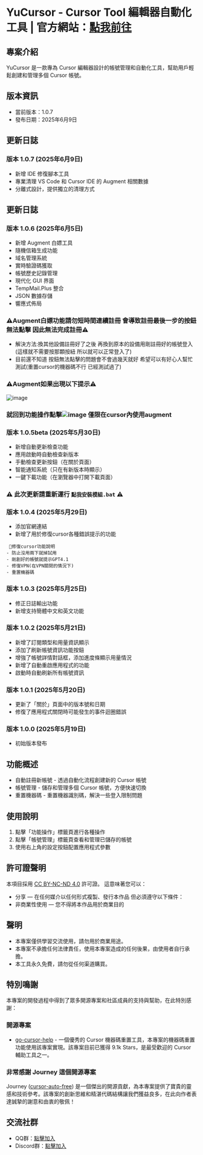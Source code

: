 # YuCursor - Cursor Tool 編輯器自動化工具 | 官方網站：[點我前往](https://970410.xyz)

## 專案介紹
YuCursor 是一款專為 Cursor 編輯器設計的帳號管理和自動化工具，幫助用戶輕鬆創建和管理多個 Cursor 帳號。


## 版本資訊
- 當前版本：1.0.7
- 發布日期：2025年6月9日

## 更新日誌

### 版本 1.0.7 (2025年6月9日)
- 新增 IDE 修復腳本工具
- 專業清理 VS Code 和 Cursor IDE 的 Augment 相關數據
- 分離式設計，提供獨立的清理方式


## 更新日誌
### 版本 1.0.6 (2025年6月5日)
- 新增 Augment 白嫖工具 
- 隨機信箱生成功能
- 域名管理系統
- 實時驗證碼獲取
- 帳號歷史記錄管理
- 現代化 GUI 界面
- TempMail.Plus 整合
- JSON 數據存儲
- 響應式佈局

### ⚠️Augment白嫖功能請勿短時間連續註冊 會導致註冊最後一步的按鈕無法點擊 因此無法完成註冊⚠️
- 解決方法:換其他設備註冊好了之後 再換到原本的設備用剛註冊好的帳號登入(這樣就不需要按那顆按紐 所以就可以正常登入了)
- 目前還不知道 按鈕無法點擊的問題會不會過幾天就好 希望可以有好心人幫忙測試(重置cursor的機器碼不行 已經測試過了)

### ⚠️Augment如果出現以下提示⚠️
![image](https://github.com/user-attachments/assets/13e5594a-acb9-4d51-824e-6035f1c7a360)
### 就回到功能操作點擊![image](https://github.com/user-attachments/assets/84f417e5-a1fb-4296-8f22-01f622b999c9) 僅限在cursor內使用augment

### 版本 1.0.5beta (2025年5月30日)
- 新增自動更新檢查功能
- 應用啟動時自動檢查新版本
- 手動檢查更新按鈕（在關於頁面）
- 智能通知系統（只在有新版本時顯示）
- 一鍵下載功能（在瀏覽器中打開下載頁面）

### ⚠️ 此次更新請重新運行 ```點我安裝模組.bat``` ⚠️

### 版本 1.0.4 (2025年5月29日)
- 添加官網連結
- 新增了用於修復cursor各種錯誤提示的功能

```
 🔧修復cursor功能說明
- 防止沒用兩下就掉試用
- 剛創好的帳號就提示GPT4.1
- 修復VPN(在VPN關閉的情況下)
- 重置機器碼
```

### 版本 1.0.3 (2025年5月25日)
- 修正日誌輸出功能
- 新增支持簡體中文和英文功能

### 版本 1.0.2 (2025年5月21日)
- 新增了訂閱類型和用量資訊顯示
- 添加了刷新帳號資訊功能按鈕
- 增強了帳號詳情對話框，添加進度條顯示用量情況
- 新增了自動重啟應用程式的功能
- 啟動時自動刷新所有帳號資訊

### 版本 1.0.1 (2025年5月20日)
- 更新了「關於」頁面中的版本號和日期
- 修復了應用程式關閉時可能發生的事件迴圈錯誤

### 版本 1.0.0 (2025年5月19日)
- 初始版本發布

## 功能概述
- 自動註冊新帳號 - 透過自動化流程創建新的 Cursor 帳號
- 帳號管理 - 儲存和管理多個 Cursor 帳號，方便快速切換
- 重置機器碼 - 重置機器識別碼，解決一些登入限制問題

## 使用說明
1. 點擊「功能操作」標籤頁進行各種操作
2. 點擊「帳號管理」標籤頁查看和管理已儲存的帳號
3. 使用右上角的設定按鈕配置應用程式參數

## 許可證聲明
本項目採用 [CC BY-NC-ND 4.0](https://creativecommons.org/licenses/by-nc-nd/4.0/) 許可證。
這意味著您可以：
- 分享 — 在任何媒介以任何形式複製、發行本作品
但必須遵守以下條件：
- 非商業性使用 — 您不得將本作品用於商業目的

## 聲明
- 本專案僅供學習交流使用，請勿用於商業用途。
- 本專案不承擔任何法律責任，使用本專案造成的任何後果，由使用者自行承擔。
- 本工具永久免費，請勿從任何渠道購買。

## 特別鳴謝
本專案的開發過程中得到了眾多開源專案和社區成員的支持與幫助，在此特別感謝：

### 開源專案
- [go-cursor-help](https://github.com/yuaotian/go-cursor-help) - 一個優秀的 Cursor 機器碼重置工具，本專案的機器碼重置功能使用該專案實現。該專案目前已獲得 9.1k Stars，是最受歡迎的 Cursor 輔助工具之一。

### 非常感謝 Journey 這個開源專案
Journey ([cursor-auto-free](https://github.com/chengazhen/cursor-auto-free)) 是一個傑出的開源貢獻，為本專案提供了寶貴的靈感和技術參考。該專案的創新思維和精湛代碼結構讓我們獲益良多，在此向作者表達誠摯的謝意和由衷的敬佩！

## 交流社群
- QQ群：[點擊加入](https://qm.qq.com/q/aQjqnsGwHC)
- Discord群：[點擊加入](https://discord.gg/UKZCsrdFJ3)
